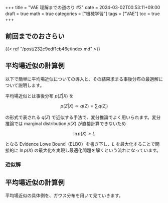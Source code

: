 +++
title = "VAE 理解までの道のり #2"
date = 2024-03-02T00:53:11+09:00
draft = true
math = true
categories = ["機械学習"]
tags = ["VAE"]
toc = true
+++


## 前回までのおさらい

{{< ref "/post/232c9edf1cb46e/index.md" >}}


## 平均場近似の計算例

以下で簡単に平均場近似についての導入と、その結果求まる事後分布の最適解について説明します。

平均場近似とは事後分布 $p(Z|X)$ を

$$
p(Z|X) \simeq q(Z) = \sum_i q(Z_i)
$$

の形式で表される $q(Z)$ で近似する手法で、変分推論でよく用いられます。変分推論では marginal distribution $p(X)$ が直接計算できないため

$$
\ln p(X) \geq L
$$

となる Evidence Lowe Bound（ELBO）を書き下し、$L$ を最大化することで間接的に $\ln p(X)$ の最大化を実現し最適化問題を解くという流れになっています。


### 近似解


$$
$$


## 平均場近似の計算例

平均場近似の具体例を、ガウス分布を用いて見ていきます。